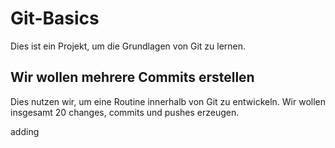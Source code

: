 # Git-Basics
Dies ist ein Projekt, um die Grundlagen von Git zu lernen.

## Wir wollen mehrere Commits erstellen
Dies nutzen wir, um eine Routine innerhalb von Git zu entwickeln.
Wir wollen insgesamt 20 changes, commits und pushes erzeugen.

adding
